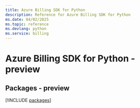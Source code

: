 ```yaml
---
title: Azure Billing SDK for Python
description: Reference for Azure Billing SDK for Python
ms.date: 04/02/2025
ms.topic: reference
ms.devlang: python
ms.service: billing
---
```

# Azure Billing SDK for Python - preview
## Packages - preview
[!INCLUDE [packages](billing-index.md)]